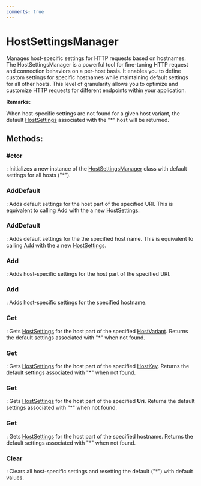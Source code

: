 ```yaml
---
comments: true
---
```

# HostSettingsManager

Manages host-specific settings for HTTP requests based on hostnames. The HostSettingsManager is a powerful tool for fine-tuning HTTP request and connection behaviors on a per-host basis. It enables you to define custom settings for specific hostnames  while maintaining default settings for all other hosts. This level of granularity allows you to optimize and customize HTTP requests for different endpoints within your application. 

**Remarks:**

When host-specific settings are not found for a given host variant, the default [HostSettings](HostSettings.md) associated with the "*" host will be returned. 


## **Methods**:

### **#ctor**
: Initializes a new instance of the [HostSettingsManager](HostSettingsManager.md) class with default settings for all hosts ("*"). 

### **AddDefault**
: Adds default settings for the host part of the specified URI. This is equivalent to calling [Add](HostSettingsManager.md#add) with the a new [HostSettings](HostSettings.md). 

### **AddDefault**
: Adds default settings for the the specified host name. This is equivalent to calling [Add](HostSettingsManager.md#add) with the a new [HostSettings](HostSettings.md). 

### **Add**
: Adds host-specific settings for the host part of the specified URI. 

### **Add**
: Adds host-specific settings for the specified hostname. 

### **Get**
: Gets [HostSettings](HostSettings.md) for the host part of the specified [HostVariant](../HostSetting/HostVariant.md). Returns the default settings associated with "*" when not found. 

### **Get**
: Gets [HostSettings](HostSettings.md) for the host part of the specified [HostKey](../HostSetting/HostKey.md). Returns the default settings associated with "*" when not found. 

### **Get**
: Gets [HostSettings](HostSettings.md) for the host part of the specified **Uri**. Returns the default settings associated with "*" when not found. 

### **Get**
: Gets [HostSettings](HostSettings.md) for the host part of the specified hostname. Returns the default settings associated with "*" when not found. 

### **Clear**
: Clears all host-specific settings and resetting the default ("*") with default values. 